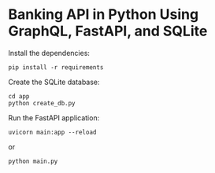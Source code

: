 # Banking API in Python Using GraphQL, FastAPI, and SQLite

Install the dependencies:

```shell
pip install -r requirements
```

Create the SQLite database:

```shell
cd app
python create_db.py
```

Run the FastAPI application:

```shell
uvicorn main:app --reload
```
or

```shell
python main.py
```

